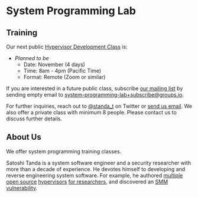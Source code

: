 System Programming Lab
=======================

Training
---------

Our next public [Hypervisor Development Class](Hypervisor_Development_on_Intel_and_UEFI_Platform.md) is:
- _Planned to be_
    - Date: November (4 days)
    - Time: 8am - 4pm (Pacific Time)
    - Format: Remote (Zoom or similar)

If you are interested in a future public class, subscribe [our mailing list](https://groups.io/g/system-programming-lab) by sending empty email to [system-programming-lab+subscribe@groups.io](mailto:system-programming-lab+subscribe@groups.io?subject=Subscribe%20Request).

For further inquiries, reach out to [@standa_t](https://twitter.com/standa_t) on Twitter or [send us email](mailto:tanda.sat@gmail.com?cc=bruce.dang@gmail.com&subject=Hypervisor%20Development%20for%20the%20Intel%20and%20UEFI%20Platform). We also offer a private class with minimum 8 people. Please contact us to discuss further details.


About Us
---------

We offer system programming training classes.

Satoshi Tanda is a system software engineer and a security researcher with more than a decade of experience. He devotes himself to developing and reverse engineering system software. For example, he authored [multiple](https://github.com/tandasat/HyperPlatform) [open source](https://github.com/tandasat/SimpleSvm) [hypervisors](https://github.com/tandasat/MiniVisorPkg) [for researchers](https://github.com/tandasat/MiniVisorPkg), and discovered an [SMM vulnerability](https://github.com/tandasat/SmmExploit).
